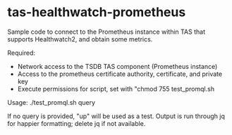 # tas-healthwatch-prometheus

Sample code to connect to the Prometheus instance within TAS that supports Healthwatch2, and obtain some metrics.

Required:

- Network access to the TSDB TAS component (Prometheus instance)
- Access to the prometheus certificate authority, certificate, and private key
- Execute permissions for script, set with "chmod 755 test_promql.sh


Usage:
./test_promql.sh query

If no query is provided, "up" will be used as a test. Output is run through jq for happier formatting; delete jq if not available.
